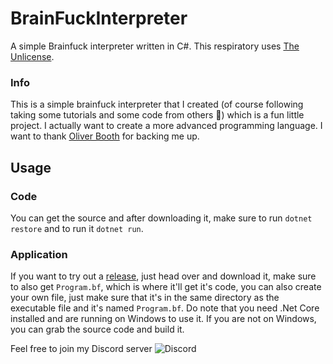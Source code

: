 # BrainFuckInterpreter
 A simple Brainfuck interpreter written in C#. This respiratory uses [The Unlicense](https://unlicense.org/).
### Info
This is a simple brainfuck interpreter that I created (of course following taking some tutorials and some code from others 👀) which is a fun little project. I actually want to create a more advanced programming language. I want to thank [Oliver Booth](https://github.com/oliverbooth) for backing me up.

## Usage
### Code
You can get the source and after downloading it, make sure to run `dotnet restore` and to run it `dotnet run`.
### Application
If you want to try out a [release](https://github.com/ANF-Studios/Brainfuck-Interpreter/releases/), just head over and download it, make sure to also get `Program.bf`, which is where it'll get it's code, you can also create your own file, just make sure that it's in the same directory as the executable file and it's named `Program.bf`. Do note that you need .Net Core installed and are running on Windows to use it. If you are not on Windows, you can grab the source code and build it.

Feel free to join my Discord server
![Discord](https://img.shields.io/discord/732064655396044840?color=7289DA&label=Discord%20Server&logo=Discord&style=for-the-badge)
